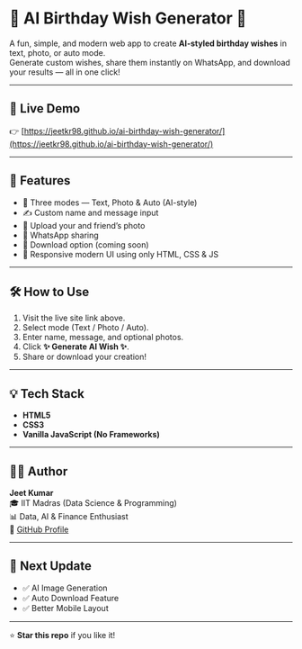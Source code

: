 # 🎉 AI Birthday Wish Generator 🎂

A fun, simple, and modern web app to create **AI-styled birthday wishes** in text, photo, or auto mode.  
Generate custom wishes, share them instantly on WhatsApp, and download your results — all in one click!

---

## 🚀 **Live Demo**
👉 [https://jeetkr98.github.io/ai-birthday-wish-generator/](https://jeetkr98.github.io/ai-birthday-wish-generator/)

---

## 🧩 **Features**
- 🎨 Three modes — Text, Photo & Auto (AI-style)
- ✍️ Custom name and message input
- 📸 Upload your and friend’s photo
- 📲 WhatsApp sharing
- 💾 Download option (coming soon)
- 🧱 Responsive modern UI using only HTML, CSS & JS

---

## 🛠️ **How to Use**
1. Visit the live site link above.  
2. Select mode (Text / Photo / Auto).  
3. Enter name, message, and optional photos.  
4. Click **✨ Generate AI Wish ✨**.  
5. Share or download your creation!

---

## 💡 **Tech Stack**
- **HTML5**
- **CSS3**
- **Vanilla JavaScript (No Frameworks)**

---

## 🧑‍💻 **Author**
**Jeet Kumar**  
🎓 IIT Madras (Data Science & Programming)  
📊 Data, AI & Finance Enthusiast  
🔗 [GitHub Profile](https://github.com/jeetkr98)

---

## 📌 **Next Update**
- ✅ AI Image Generation  
- ✅ Auto Download Feature  
- ✅ Better Mobile Layout

---

⭐ **Star this repo** if you like it!
